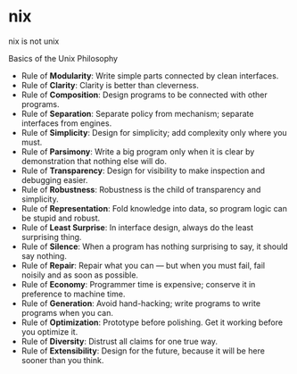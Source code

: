 # nix
nix is not unix




Basics of the Unix Philosophy

* Rule of **Modularity**: Write simple parts connected by clean interfaces.
* Rule of **Clarity**: Clarity is better than cleverness.
* Rule of **Composition**: Design programs to be connected with other programs.
* Rule of **Separation**: Separate policy from mechanism; separate interfaces from engines.
* Rule of **Simplicity**: Design for simplicity; add complexity only where you must.
* Rule of **Parsimony**: Write a big program only when it is clear by demonstration that nothing else will do.
* Rule of **Transparency**: Design for visibility to make inspection and debugging easier.
* Rule of **Robustness**: Robustness is the child of transparency and simplicity.
* Rule of **Representation**: Fold knowledge into data, so program logic can be stupid and robust.
* Rule of **Least Surprise**: In interface design, always do the least surprising thing.
* Rule of **Silence**: When a program has nothing surprising to say, it should say nothing.
* Rule of **Repair**: Repair what you can — but when you must fail, fail noisily and as soon as possible.
* Rule of **Economy**: Programmer time is expensive; conserve it in preference to machine time.
* Rule of **Generation**: Avoid hand-hacking; write programs to write programs when you can.
* Rule of **Optimization**: Prototype before polishing. Get it working before you optimize it.
* Rule of **Diversity**: Distrust all claims for one true way.
* Rule of **Extensibility**: Design for the future, because it will be here sooner than you think.
